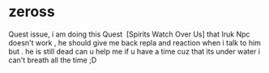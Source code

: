 # zeross
Quest issue, i am doing this Quest  [Spirits Watch Over Us] that Iruk Npc doesn't work , he should give me back repla and reaction when i talk to him but . he is still dead can u help me if u have a time cuz that its under water i can't breath all the time ;D
